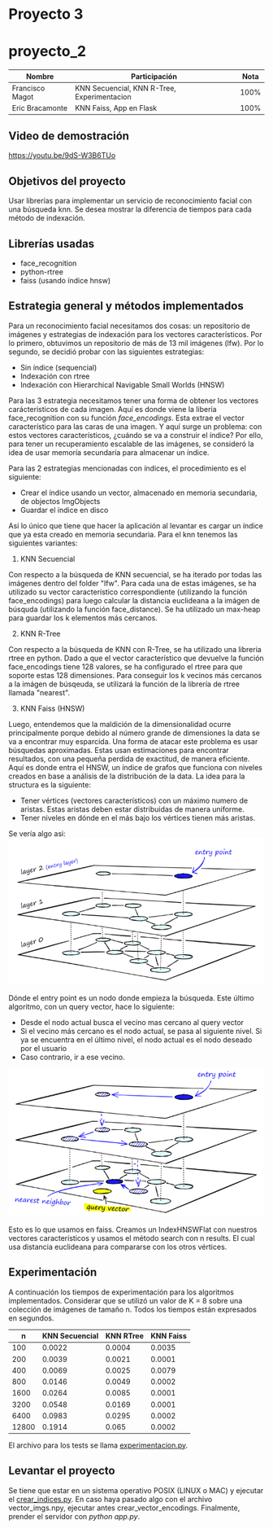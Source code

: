 # Proyecto 3

# proyecto_2

|Nombre|Participación|Nota
|-|-|-|
|Francisco Magot|KNN Secuencial, KNN R-Tree, Experimentacion|100%|
|Eric Bracamonte|KNN Faiss, App en Flask|100%|

## Video de demostración

https://youtu.be/9dS-W3B6TUo


## Objetivos del proyecto

Usar librerías para implementar un servicio de reconocimiento facial con una búsqueda knn. Se desea
mostrar la diferencia de tiempos para cada método de indexación.

## Librerías usadas
- face_recognition
- python-rtree
- faiss (usando índice hnsw)

## Estrategia general y métodos implementados 

Para un reconocimiento facial necesitamos dos cosas: un repositorio de imágenes y estrategias de indexación para los vectores característicos. Por lo primero, 
obtuvimos un repositorio de más de 13 mil imágenes (lfw). Por lo segundo, se decidió probar con las siguientes estrategias:
- Sin índice (sequencial)
- Indexación con rtree 
- Indexación con Hierarchical Navigable Small Worlds (HNSW)

Para las 3 estrategia necesitamos tener una forma de obtener los vectores carácteristicos de cada imagen. Aquí es donde viene la libería face_recognition
con su función *face_encodings*. Esta extrae el vector característico para las caras de una imagen. Y aquí surge un problema: con estos vectores característicos, ¿cuándo se
va a construir el índice? Por ello, para tener un recuperamiento escalable de las imágenes, se consideró la idea de usar memoría secundaría para almacenar un índice. 


Para las 2 estrategias mencionadas con índices, el procedimiento es el siguiente: 
- Crear el índice usando un vector, almacenado en memoria secundaria, de objectos ImgObjects
- Guardar el índice en disco

Así lo único que tiene que hacer la aplicación al levantar es cargar un índice que ya esta creado en memoria secundaria. Para el knn tenemos las siguientes variantes:


1. KNN Secuencial

Con respecto a la búsqueda de KNN secuencial, se ha iterado por todas las imágenes dentro del folder "lfw". Para cada una de estas imágenes, se ha utilizado su vector característico correspondiente (utilizando la función face_encodings) para luego calcular la distancia euclideana a la imágen de búsquda (utilizando la función face_distance).
Se ha utilizado un max-heap para guardar los k elementos más cercanos.

2. KNN R-Tree

Con respecto a la búsqueda de KNN con R-Tree, se ha utilizado una libreria rtree en python. Dado a que el vector característico que devuelve la función face_encodings tiene 128 valores, se ha configurado el rtree para que soporte estas 128 dimensiones. Para conseguir los k vecinos más cercanos a la imágen de búsqeuda, se utilizará la función de la librería de rtree llamada "nearest". 


3. KNN Faiss (HNSW)

Luego, entendemos que la maldición de la dimensionalidad ocurre principalmente porque debido al número grande de dimensiones la data se va a encontrar muy esparcida. Una forma de atacar este problema es usar búsquedas aproximadas. Estas usan estimaciones para encontrar resultados, con una pequeña perdida de exactitud, de manera eficiente. Aquí es donde entra el HNSW, un índice de grafos que funciona con niveles creados en base a análisis de la distribución de la data. La idea para la structura es la siguiente:


- Tener vértices (vectores característicos) con un máximo numero de aristas. Estas aristas deben estar distribuidas de manera uniforme.
- Tener niveles en dónde en el más bajo los vértices tienen más aristas.



Se vería algo asi: 
![](./img/niveles_hnsw.png)

Dónde el entry point es un nodo donde empieza la búsqueda. Este último algoritmo, con un query vector, hace lo siguiente:
- Desde el nodo actual busca el vecino mas cercano al query vector 
- Si el vecino más cercano es el nodo actual, se pasa al siguiente nivel. Si ya se encuentra en el último nivel, el nodo actual es el nodo deseado por el usuario
- Caso contrario, ir a ese vecino.

![](./img/search_hnsw.png)

Esto es lo que usamos en faiss. Creamos un IndexHNSWFlat con nuestros vectores característicos y usamos el método search con n results. El cual usa distancia euclideana para compararse con los otros vértices.




## Experimentación

A continuación los tiempos de experimentación para los algoritmos implementados. Considerar que se utilizó un valor de K = 8 sobre una colección de imágenes de tamaño n. Todos los tiempos están expresados en segundos.

|n|KNN Secuencial|KNN RTree|KNN Faiss|
|-|-|-|-|
|100|0.0022|0.0004|0.0035|
|200|0.0039|0.0021|0.0001|
|400|0.0069|0.0025|0.0079|
|800|0.0146|0.0049|0.0002|
|1600|0.0264|0.0085|0.0001|
|3200|0.0548|0.0169|0.0001|
|6400|0.0983|0.0295|0.0002|
|12800|0.1914|0.065|0.0002|

El archivo para los tests se llama [experimentacion.py](./experimentacion.py).


## Levantar el proyecto

Se tiene que estar en un sistema operativo POSIX (LINUX o MAC) y ejecutar el [crear_indices.py](/crear_indices.py). En caso haya pasado algo con el archivo vector_imgs.npy,
ejecutar antes crear_vector_encodings. Finalmente, prender el servidor con *python app.py*.

